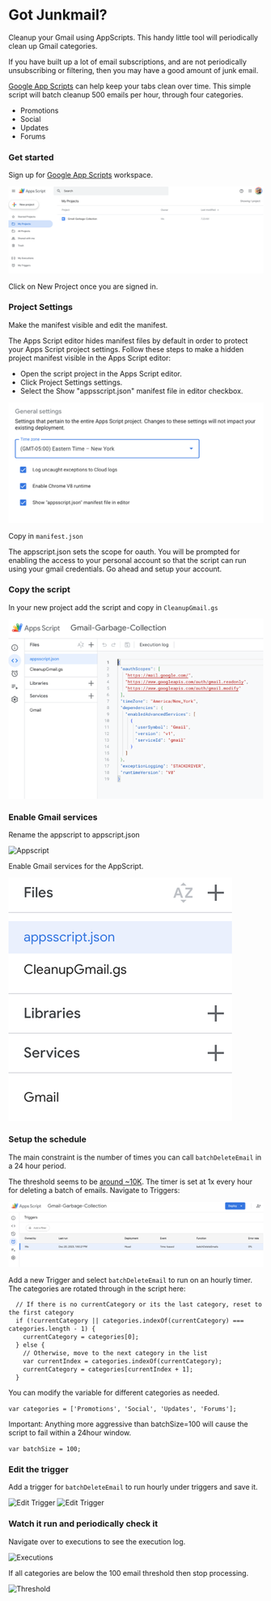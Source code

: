 # Got Junkmail?

Cleanup your Gmail using AppScripts.  This handy little tool will
periodically clean up Gmail categories.

If you have built up a lot of email subscriptions, and are not periodically
unsubscribing or filtering, then you may have a good amount of junk email.

[Google App Scripts](https://script.google.com/) can help keep your 
tabs clean over time.  This simple script will batch cleanup 500 emails per 
hour, through four categories.

- Promotions
- Social
- Updates
- Forums

### Get started

Sign up for [Google App Scripts](https://script.google.com/) workspace.

![Main console](assets/appscripts.png)

Click on New Project once you are signed in.

### Project Settings

Make the manifest visible and edit the manifest. 

The Apps Script editor hides manifest files by default in order to protect your Apps Script project settings. Follow these steps to make a hidden project manifest visible in the Apps Script editor:

- Open the script project in the Apps Script editor.
- Click Project Settings settings.
- Select the Show "appsscript.json" manifest file in editor checkbox.

![Project Settings](assets/manifest.png)

Copy in ```manifest.json```

The appscript.json sets the scope for oauth.  You will be prompted for enabling
the access to your personal account so that the script can run using your gmail
credentials.  Go ahead and setup your account.

### Copy the script

In your new project add the script and copy in ```CleanupGmail.gs```

![Files to add](assets/files.png)

### Enable Gmail services

Rename the appscript to appscript.json

![Appscript](assets/rename.png)

Enable Gmail services for the AppScript.

![Gmail](assets/enable_gmail.png)


### Setup the schedule

The main constraint is the number of times you can call ```batchDeleteEmail``` in a 24 hour period.

The threshold seems to be [around ~10K](https://stackoverflow.com/questions/10619919/service-invoked-too-many-times-for-one-day-gmail-read).  The timer is set at 1x every hour for deleting a batch of emails.
Navigate to Triggers:

![Triggers](assets/trigger1.png)

Add a new Trigger and select ```batchDeleteEmail``` to run on an hourly timer.  The categories are rotated through in the script here:

```
  // If there is no currentCategory or its the last category, reset to the first category
  if (!currentCategory || categories.indexOf(currentCategory) === categories.length - 1) {
    currentCategory = categories[0];
  } else {
    // Otherwise, move to the next category in the list
    var currentIndex = categories.indexOf(currentCategory);
    currentCategory = categories[currentIndex + 1];
  }
```

You can modify the variable for different categories as needed.

```var categories = ['Promotions', 'Social', 'Updates', 'Forums'];```

Important: Anything more aggressive than batchSize=100 will cause the script to fail within a 24hour window.

```var batchSize = 100;```

### Edit the trigger

Add a trigger for ```batchDeleteEmail``` to run hourly under triggers and save it.

![Edit Trigger](assets/edittrigger1.png)
![Edit Trigger](assets/edittrigger2.png)

### Watch it run and periodically check it

Navigate over to executions to see the execution log.

![Executions](assets/executions.png)

If all categories are below the 100 email threshold then stop processing.

![Threshold](assets/threshold.png)
